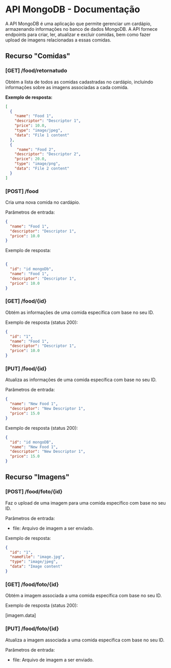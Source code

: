 # API MongoDB - Documentação

A API MongoDB é uma aplicação que permite gerenciar um cardápio, armazenando informações no banco de dados MongoDB. A API fornece endpoints para criar, ler, atualizar e excluir comidas, bem como fazer upload de imagens relacionadas a essas comidas.

## Recurso "Comidas"

### [GET] /food/retornatudo

Obtém a lista de todos as comidas cadastradas no cardápio, incluindo informações sobre as imagens associadas a cada comida.

**Exemplo de resposta:**

```json
[
  {
    "name": "Food 1",
    "descriptor": "Descriptor 1",
    "price": 10.0,
    "type": "image/jpeg",
    "data": "File 1 content"
  },
  {
     "name": "Food 2",
    "descriptor": "Descriptor 2",
    "price": 20.0,
    "type": "image/png",
    "data": "File 2 content"
  }
]
 ```
### [POST] /food
Cria uma nova comida no cardápio.

Parâmetros de entrada:

```json
{
  "name": "Food 1",
  "descriptor": "Descriptor 1",
  "price": 10.0
} 
```

Exemplo de resposta:

```json

{
  "id": "id mongoDb",
  "name": "Food 1",
  "descriptor": "Descriptor 1",
  "price": 10.0
}
```

### [GET] /food/{id}
Obtém as informações de uma comida específica com base no seu ID.

Exemplo de resposta (status 200):


```json
{
  "id": "1",
  "name": "Food 1",
  "descriptor": "Descriptor 1",
  "price": 10.0
}
 ```
### [PUT] /food/{id}
Atualiza as informações de uma comida específica com base no seu ID.

Parâmetros de entrada:

```json
{
  "name": "New Food 1",
  "descriptor": "New Descriptor 1",
  "price": 15.0
} 
```
Exemplo de resposta (status 200):

```json
{
  "id": "id mongoDB",
  "name": "New Food 1",
  "descriptor": "New Descriptor 1",
  "price": 15.0
}
```
## Recurso "Imagens"
### [POST] /food/foto/{id}
Faz o upload de uma imagem para uma comida específico com base no seu ID.

Parâmetros de entrada:

- file: Arquivo de imagem a ser enviado.

Exemplo de resposta:

```json
{
  "id": "1",
  "nameFile": "image.jpg",
  "type": "image/jpeg",
  "data": "Image content"
}
``` 
### [GET] /food/foto/{id}
Obtém a imagem associada a uma comida específica com base no seu ID.

Exemplo de resposta (status 200):

[imagem.data]

### [PUT] /food/foto/{id}
Atualiza a imagem associada a uma comida específica com base no seu ID.

Parâmetros de entrada:

- file: Arquivo de imagem a ser enviado.



 
